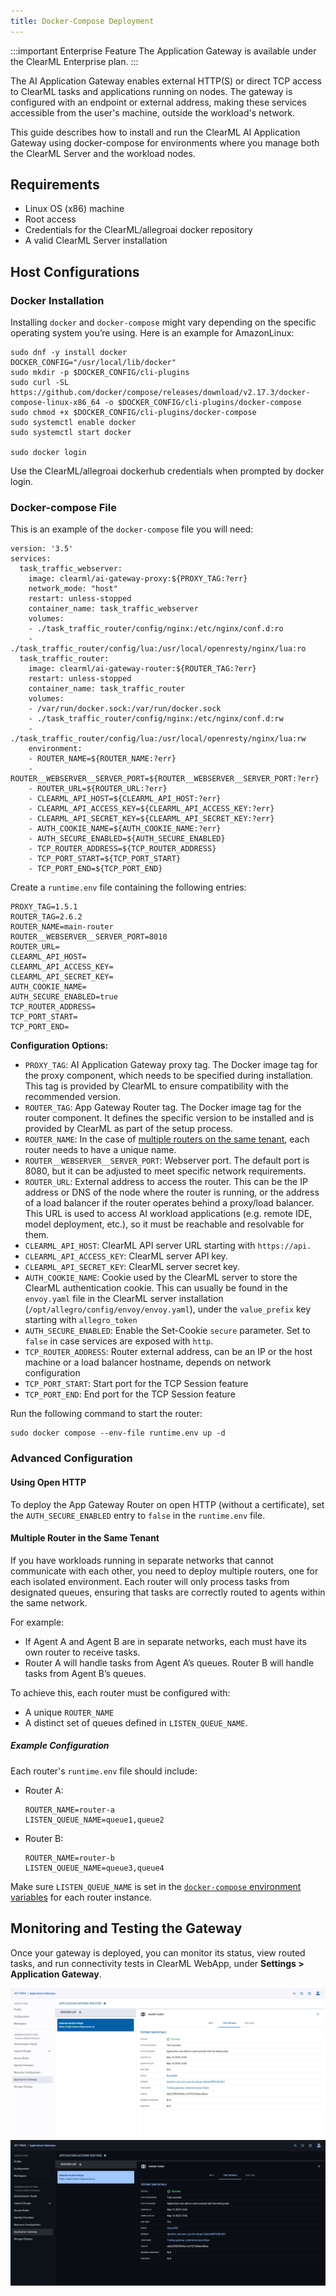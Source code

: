 ```yaml
---
title: Docker-Compose Deployment
---
```


:::important Enterprise Feature
The Application Gateway is available under the ClearML Enterprise plan.
:::

The AI Application Gateway enables external HTTP(S) or direct TCP access to ClearML tasks and applications running on 
nodes. The gateway is configured with an endpoint or external address, making these services accessible from the user's 
machine, outside the workload's network.

This guide describes how to install and run the ClearML AI Application Gateway using docker-compose for environments 
where you manage both the ClearML Server and the workload nodes.


## Requirements

* Linux OS (x86) machine  
* Root access  
* Credentials for the ClearML/allegroai docker repository  
* A valid ClearML Server installation

## Host Configurations

### Docker Installation

Installing `docker` and `docker-compose` might vary depending on the specific operating system you’re using. Here is an example for AmazonLinux:

```
sudo dnf -y install docker
DOCKER_CONFIG="/usr/local/lib/docker"
sudo mkdir -p $DOCKER_CONFIG/cli-plugins
sudo curl -SL https://github.com/docker/compose/releases/download/v2.17.3/docker-compose-linux-x86_64 -o $DOCKER_CONFIG/cli-plugins/docker-compose
sudo chmod +x $DOCKER_CONFIG/cli-plugins/docker-compose
sudo systemctl enable docker
sudo systemctl start docker
 
sudo docker login
```

Use the ClearML/allegroai dockerhub credentials when prompted by docker login.

### Docker-compose File

This is an example of the `docker-compose` file you will need:

```
version: '3.5'
services:
  task_traffic_webserver:
    image: clearml/ai-gateway-proxy:${PROXY_TAG:?err}
    network_mode: "host"
    restart: unless-stopped
    container_name: task_traffic_webserver
    volumes:
    - ./task_traffic_router/config/nginx:/etc/nginx/conf.d:ro
    - ./task_traffic_router/config/lua:/usr/local/openresty/nginx/lua:ro
  task_traffic_router:
    image: clearml/ai-gateway-router:${ROUTER_TAG:?err}
    restart: unless-stopped
    container_name: task_traffic_router
    volumes:
    - /var/run/docker.sock:/var/run/docker.sock
    - ./task_traffic_router/config/nginx:/etc/nginx/conf.d:rw
    - ./task_traffic_router/config/lua:/usr/local/openresty/nginx/lua:rw
    environment:
    - ROUTER_NAME=${ROUTER_NAME:?err}
    - ROUTER__WEBSERVER__SERVER_PORT=${ROUTER__WEBSERVER__SERVER_PORT:?err}
    - ROUTER_URL=${ROUTER_URL:?err}
    - CLEARML_API_HOST=${CLEARML_API_HOST:?err}
    - CLEARML_API_ACCESS_KEY=${CLEARML_API_ACCESS_KEY:?err}
    - CLEARML_API_SECRET_KEY=${CLEARML_API_SECRET_KEY:?err}
    - AUTH_COOKIE_NAME=${AUTH_COOKIE_NAME:?err}
    - AUTH_SECURE_ENABLED=${AUTH_SECURE_ENABLED}
    - TCP_ROUTER_ADDRESS=${TCP_ROUTER_ADDRESS}
    - TCP_PORT_START=${TCP_PORT_START}
    - TCP_PORT_END=${TCP_PORT_END}
```

Create a `runtime.env` file containing the following entries:

```
PROXY_TAG=1.5.1
ROUTER_TAG=2.6.2
ROUTER_NAME=main-router
ROUTER__WEBSERVER__SERVER_PORT=8010
ROUTER_URL=
CLEARML_API_HOST=
CLEARML_API_ACCESS_KEY=
CLEARML_API_SECRET_KEY=
AUTH_COOKIE_NAME=
AUTH_SECURE_ENABLED=true
TCP_ROUTER_ADDRESS=
TCP_PORT_START=
TCP_PORT_END=
```

**Configuration Options:**
* `PROXY_TAG`: AI Application Gateway proxy tag. The Docker image tag for the proxy component, which needs to be 
  specified during installation. This tag is provided by ClearML to ensure compatibility with the recommended version.
* `ROUTER_TAG`: App Gateway Router tag. The Docker image tag for the router component. It defines the specific version 
  to be installed and is provided by ClearML as part of the setup process.
* `ROUTER_NAME`: In the case of [multiple routers on the same tenant](#multiple-router-in-the-same-tenant), each router 
  needs to have a unique name.
* `ROUTER__WEBSERVER__SERVER_PORT`: Webserver port. The default port is 8080, but it can be adjusted to meet specific network requirements.
* `ROUTER_URL`: External address to access the router. This can be the IP address or DNS of the node where the router 
  is running, or the address of a load balancer if the router operates behind a proxy/load balancer. This URL is used 
  to access AI workload applications (e.g. remote IDE, model deployment, etc.), so it must be reachable and resolvable for them.
* `CLEARML_API_HOST`: ClearML API server URL starting with `https://api.`
* `CLEARML_API_ACCESS_KEY`: ClearML server API key.
* `CLEARML_API_SECRET_KEY`: ClearML server secret key.
* `AUTH_COOKIE_NAME`: Cookie used by the ClearML server to store the ClearML authentication cookie. This can usually be 
  found in the `envoy.yaml` file in the ClearML server installation (`/opt/allegro/config/envoy/envoy.yaml`), under the 
  `value_prefix` key starting with `allegro_token` 
* `AUTH_SECURE_ENABLED`: Enable the Set-Cookie `secure` parameter. Set to `false` in case services are exposed with `http`.
* `TCP_ROUTER_ADDRESS`: Router external address, can be an IP or the host machine or a load balancer hostname, depends on network configuration  
* `TCP_PORT_START`: Start port for the TCP Session feature  
* `TCP_PORT_END`: End port for the TCP Session feature

Run the following command to start the router:

```
sudo docker compose --env-file runtime.env up -d
```

### Advanced Configuration

#### Using Open HTTP

To deploy the App Gateway Router on open HTTP (without a certificate), set the `AUTH_SECURE_ENABLED` entry
to `false` in the `runtime.env` file. 

#### Multiple Router in the Same Tenant

If you have workloads running in separate networks that cannot communicate with each other, you need to deploy multiple
routers, one for each isolated environment. Each router will only process tasks from designated queues, ensuring that 
tasks are correctly routed to agents within the same network.

For example:
* If Agent A and Agent B are in separate networks, each must have its own router to receive tasks.
* Router A will handle tasks from Agent A’s queues. Router B will handle tasks from Agent B’s queues.

To achieve this, each router must be configured with:
* A unique `ROUTER_NAME`
* A distinct set of queues defined in `LISTEN_QUEUE_NAME`.

##### Example Configuration
Each router's `runtime.env` file should include:

* Router A:

  ```
  ROUTER_NAME=router-a  
  LISTEN_QUEUE_NAME=queue1,queue2  
  ```

* Router B:

  ```
  ROUTER_NAME=router-b  
  LISTEN_QUEUE_NAME=queue3,queue4  
  ```
  
Make sure `LISTEN_QUEUE_NAME` is set in the  [`docker-compose` environment variables](#docker-compose-file) for each router instance.

## Monitoring and Testing the Gateway

Once your gateway is deployed, you can monitor its status, view routed tasks, and run connectivity tests in 
ClearML WebApp, under **Settings > Application Gateway**.

![App Gateway Test](../../img/settings_app_gateway_test.png#light-mode-only)
![App Gateway Test](../../img/settings_app_gateway_test_dark.png#dark-mode-only)